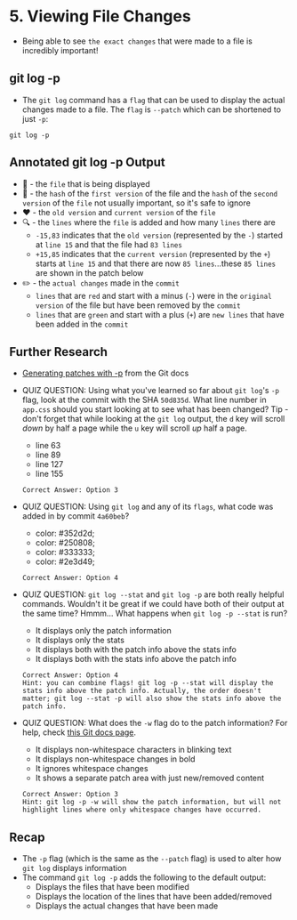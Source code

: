 # 5. Viewing File Changes
- Being able to see `the exact changes` that were made to a file is incredibly important!
## git log -p
- The `git log` command has a `flag` that can be used to display the actual changes made to a file. The `flag` is `--patch` which can be shortened to just `-p`:
```
git log -p
```

## Annotated git log -p Output
- 🔵 - the `file` that is being displayed
- 🔶 - the `hash` of the `first version` of the file and the `hash` of the `second version` of the `file`
not usually important, so it's safe to ignore
- ❤️ - the `old version` and `current version` of the `file`
- 🔍 - the `lines` where the `file` is added and how many `lines` there are
  - `-15,83` indicates that the `old version` (represented by the `-`) started at `line 15` and that the file had `83 lines`
  - `+15,85` indicates that the `current version` (represented by the `+`) starts at `line 15` and that there are now `85 lines`...these `85 lines` are shown in the patch below
- ✏️ - the `actual changes` made in the `commit`
  - `lines` that are `red` and start with a minus (`-`) were in the `original version` of the file but have been removed by the `commit`
  - `lines` that are `green` and start with a plus (`+`) are `new lines` that have been added in the `commit`

## Further Research
- [Generating patches with -p](https://git-scm.com/docs/git-diff#_generating_patches_with_p) from the Git docs

- QUIZ QUESTION: Using what you've learned so far about `git log`'s `-p` flag, look at the commit with the SHA `50d835d`. What line number in `app.css` should you start looking at to see what has been changed? Tip - don't forget that while looking at the `git log` output, the `d` key will scroll _down_ by half a page while the `u` key will scroll _up_ half a page.
  - line 63
  - line 89
  - line 127
  - line 155
  ```
  Correct Answer: Option 3
  ```
- QUIZ QUESTION: Using `git log` and any of its `flags`, what code was added in by commit `4a60beb`?
  - color: #352d2d;
  - color: #250808;
  - color: #333333;
  - color: #2e3d49;
  ```
  Correct Answer: Option 4
  ```
- QUIZ QUESTION: `git log --stat` and `git log -p` are both really helpful commands. Wouldn't it be great if we could have both of their output at the same time? Hmmm… What happens when `git log -p --stat` is run?
  - It displays only the patch information
  - It displays only the stats
  - It displays both with the patch info above the stats info
  - It displays both with the stats info above the patch info
  ```
  Correct Answer: Option 4
  Hint: you can combine flags! git log -p --stat will display the stats info above the patch info. Actually, the order doesn't matter; git log --stat -p will also show the stats info above the patch info.
  ```
- QUIZ QUESTION: What does the `-w` flag do to the patch information? For help, check [this Git docs page](https://git-scm.com/docs/git-diff).
  - It displays non-whitespace characters in blinking text
  - It displays non-whitespace changes in bold
  - It ignores whitespace changes
  - It shows a separate patch area with just new/removed content
  ```
  Correct Answer: Option 3
  Hint: git log -p -w will show the patch information, but will not highlight lines where only whitespace changes have occurred.
  ```
## Recap
- The `-p` flag (which is the same as the `--patch` flag) is used to alter how `git log` displays information
- The command `git log -p` adds the following to the default output:
  - Displays the files that have been modified
  - Displays the location of the lines that have been added/removed
  - Displays the actual changes that have been made
